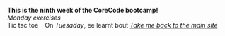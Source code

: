 **This is the ninth week of the CoreCode bootcamp!**<br>
*Monday exercises*<br>
Tic tac toe
``
``
On *Tuesaday*, ee learnt bout
*[Take me back to the main site](https://github.com/victorok17/CoreCode_ReadMe)*
